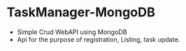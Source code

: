 # TaskManager-MongoDB


* Simple Crud WebAPI using MongoDB 
* Api for the purpose of registration, Listing, task update.
